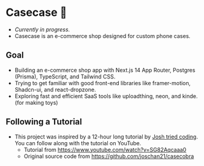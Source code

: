 # Casecase 📱

- _Currently in progress._
- Casecase is an e-commerce shop designed for custom phone cases.

## Goal
- Building an e-commerce shop app with Next.js 14 App Router, Postgres (Prisma), TypeScript, and Tailwind CSS.
- Trying to get familiar with good front-end libraries like framer-motion, Shadcn-ui, and react-dropzone.
- Exploring fast and efficient SaaS tools like uploadthing, neon, and kinde. (for making toys)

## Following a Tutorial

- This project was inspired by a 12-hour long tutorial by [Josh tried coding](https://github.com/joschan21). You can follow along with the tutorial on YouTube.
  - Tutorial from https://www.youtube.com/watch?v=SG82Aqcaaa0
  - Original source code from https://github.com/joschan21/casecobra
